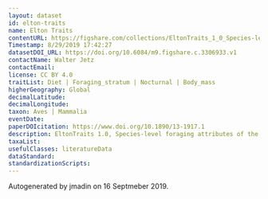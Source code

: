 ```yaml
---
layout: dataset
id: elton-traits
name: Elton Traits
contentURL: https://figshare.com/collections/EltonTraits_1_0_Species-level_foraging_attributes_of_the_world_s_birds_and_mammals/3306933
Timestamp: 8/29/2019 17:42:27
datasetDOI_URL: https://doi.org/10.6084/m9.figshare.c.3306933.v1
contactName: Walter Jetz
contactEmail: 
license: CC BY 4.0
traitList: Diet | Foraging_stratum | Nocturnal | Body_mass
higherGeography: Global
decimalLatitude: 
decimalLongitude: 
taxon: Aves | Mammalia
eventDate: 
paperDOIcitation: https://www.doi.org/10.1890/13-1917.1
description: EltonTraits 1.0, Species-level foraging attributes of the world's birds and mammals
taxaList: 
usefulClasses: literatureData
dataStandard: 
standardizationScripts: 
---
```


Autogenerated by jmadin on 16 Septmeber 2019.
